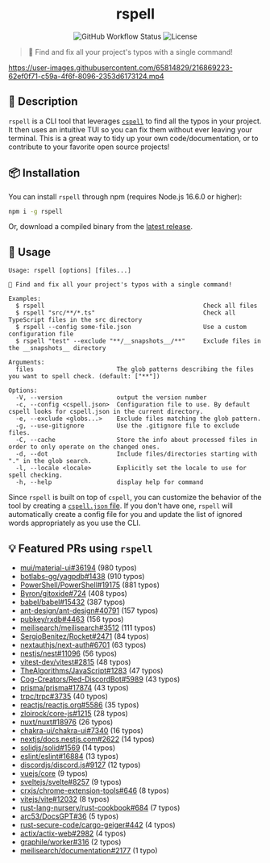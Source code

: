 <div align="center">

# rspell

![GitHub Workflow Status](https://img.shields.io/github/actions/workflow/status/Lioness100/rspell/ci.yml?branch=main)
![License](https://img.shields.io/github/license/Lioness100/sapphire-template)

</div>

> 📝 Find and fix all your project's typos with a single command!

https://user-images.githubusercontent.com/65814829/216869223-62ef0f71-c59a-4f6f-8096-2353d6173124.mp4

## 📝 Description

`rspell` is a CLI tool that leverages [`cspell`](https://cspell.org/) to find all the
typos in your project. It then uses an intuitive TUI so you can fix them without ever leaving your terminal. This is a
great way to tidy up your own code/documentation, or to contribute to your favorite open source projects!

## 📦 Installation

You can install `rspell` through npm (requires Node.js 16.6.0 or higher):
```sh
npm i -g rspell
```
Or, download a compiled binary from the [latest release](https://github.com/Lioness100/rspell/releases/latest).

## 🚀 Usage

```
Usage: rspell [options] [files...]

📝 Find and fix all your project's typos with a single command!

Examples:
  $ rspell                                            Check all files
  $ rspell "src/**/*.ts"                              Check all TypeScript files in the src directory
  $ rspell --config some-file.json                    Use a custom configuration file
  $ rspell "test" --exclude "**/__snapshots__/**"     Exclude files in the __snapshots__ directory

Arguments:
  files                       The glob patterns describing the files you want to spell check. (default: ["**"])

Options:
  -V, --version               output the version number
  -c, --config <cspell.json>  Configuration file to use. By default cspell looks for cspell.json in the current directory.       
  -e, --exclude <globs...>    Exclude files matching the glob pattern.
  -g, --use-gitignore         Use the .gitignore file to exclude files.
  -C, --cache                 Store the info about processed files in order to only operate on the changed ones.
  -d, --dot                   Include files/directories starting with "." in the glob search.
  -l, --locale <locale>       Explicitly set the locale to use for spell checking.
  -h, --help                  display help for command
```

Since `rspell` is built on top of `cspell`, you can customize the behavior of the tool by creating a [`cspell.json`
file](https://cspell.org/configuration/). If you don't have one, `rspell` will automatically create a config file for
you and update the list of ignored words appropriately as you use the CLI. 

## 💡 Featured PRs using `rspell`

- [mui/material-ui#36194](https://github.com/mui/material-ui/pull/36194) (980 typos)
- [botlabs-gg/yagpdb#1438](https://github.com/botlabs-gg/yagpdb) (910 typos)
- [PowerShell/PowerShell#19175](https://github.com/PowerShell/PowerShell/pull/19175) (881 typos)
- [Byron/gitoxide#724](https://github.com/Byron/gitoxide/pull/724) (408 typos)
- [babel/babel#15432](https://github.com/babel/babel/pull/15432) (387 typos)
- [ant-design/ant-design#40791](https://github.com/ant-design/ant-design/pull/40791) (157 typos)
- [pubkey/rxdb#4463](https://github.com/pubkey/rxdb/pull/4463) (156 typos)
- [meilisearch/meilisearch#3512](https://github.com/meilisearch/meilisearch/pull/3512) (111 typos)
- [SergioBenitez/Rocket#2471](https://github.com/SergioBenitez/Rocket/pull/2471) (84 typos)
- [nextauthjs/next-auth#6701](https://github.com/nextauthjs/next-auth/pull/6701) (63 typos)
- [nestjs/nest#11096](https://github.com/nestjs/nest/pull/11096) (56 typos)
- [vitest-dev/vitest#2815](https://github.com/vitest-dev/vitest/pull/2815) (48 typos)
- [TheAlgorithms/JavaScript#1283](https://github.com/TheAlgorithms/JavaScript/pull/1283) (47 typos)
- [Cog-Creators/Red-DiscordBot#5989](https://github.com/Cog-Creators/Red-DiscordBot/pull/5989) (43 typos)
- [prisma/prisma#17874](https://github.com/prisma/prisma/pull/17874) (43 typos)
- [trpc/trpc#3735](https://github.com/trpc/trpc/pull/3735) (40 typos)
- [reactjs/reactjs.org#5586](https://github.com/reactjs/reactjs.org/pull/5586) (35 typos)
- [zloirock/core-js#1215](https://github.com/zloirock/core-js/pull/1215) (28 typos)
- [nuxt/nuxt#18976](https://github.com/nuxt/nuxt/pull/18976) (26 typos)
- [chakra-ui/chakra-ui#7340](https://github.com/chakra-ui/chakra-ui/pull/7340) (16 typos)
- [nextjs/docs.nestjs.com#2622](https://github.com/nestjs/docs.nestjs.com/pull/2622) (14 typos)
- [solidjs/solid#1569](https://github.com/solidjs/solid/pull/1569) (14 typos)
- [eslint/eslint#16884](https://github.com/eslint/eslint/pull/16884) (13 typos)
- [discordjs/discord.js#9127](https://github.com/discordjs/discord.js/pull/9127) (12 typos)
- [vuejs/core](https://github.com/vuejs/core/pull/7693) (9 typos)
- [sveltejs/svelte#8257](https://github.com/sveltejs/svelte/pull/8257) (9 typos)
- [crxjs/chrome-extension-tools#646](https://github.com/crxjs/chrome-extension-tools/pull/646) (8 typos)
- [vitejs/vite#12032](https://github.com/vitejs/vite/pull/12032) (8 typos)
- [rust-lang-nursery/rust-cookbook#684](https://github.com/rust-lang-nursery/rust-cookbook/pull/684) (7 typos)
- [arc53/DocsGPT#36](https://github.com/arc53/DocsGPT/pull/36) (5 typos)
- [rust-secure-code/cargo-geiger#442](https://github.com/rust-secure-code/cargo-geiger/pull/442)
  (4 typos)
- [actix/actix-web#2982](https://github.com/actix/actix-web/pull/2982) (4 typos)
- [graphile/worker#316](https://github.com/graphile/worker/pull/316) (2 typos)
- [meilisearch/documentation#2177](https://github.com/meilisearch/documentation/pull/2177) (1 typo)

